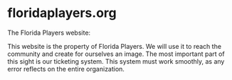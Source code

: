 # floridaplayers.org
The Florida Players website:

  This website is the property of Florida Players. We will use it to reach the community and create for ourselves an image. The most important part of this sight is our ticketing system. This system must work smoothly, as any error reflects on the entire organization.
